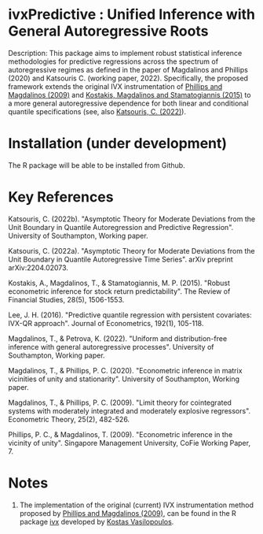 # ivxPredictive : Unified Inference with General Autoregressive Roots

Description: This package aims to implement robust statistical inference methodologies for predictive regressions across the spectrum of autoregressive regimes as defined in the paper of Magdalinos and Phillips (2020) and Katsouris C. (working paper, 2022). Specifically, the proposed framework extends the original IVX instrumentation of [Phillips and Magdalinos (2009)](https://ideas.repec.org/p/skb/wpaper/cofie-06-2009.html) and [Kostakis, Magdalinos and Stamatogiannis (2015)](https://academic.oup.com/rfs/article/28/5/1506/1867633?login=true) to a more general autoregressive dependence for both linear and conditional quantile specifications (see, also [Katsouris, C. (2022)](https://arxiv.org/abs/2204.02073)).  

# Installation (under development) 

The R package will be able to be installed from Github.

# Key References

Katsouris, C. (2022b). "Asymptotic Theory for Moderate Deviations from the Unit Boundary in Quantile Autoregression and Predictive Regression". University of Southampton, Working paper.  

Katsouris, C. (2022a). "Asymptotic Theory for Moderate Deviations from the Unit Boundary in Quantile Autoregressive Time Series". arXiv preprint arXiv:2204.02073.

Kostakis, A., Magdalinos, T., & Stamatogiannis, M. P. (2015). "Robust econometric inference for stock return predictability". The Review of Financial Studies, 28(5), 1506-1553.

Lee, J. H. (2016). "Predictive quantile regression with persistent covariates: IVX-QR approach". Journal of Econometrics, 192(1), 105-118.

Magdalinos, T., & Petrova, K. (2022). "Uniform and distribution-free inference with general autoregressive processes". University of Southampton, Working paper. 

Magdalinos, T., & Phillips, P. C. (2020). "Econometric inference in matrix vicinities of unity and stationarity". University of Southampton, Working paper.  

Magdalinos, T., & Phillips, P. C. (2009). "Limit theory for cointegrated systems with moderately integrated and moderately explosive regressors". Econometric Theory, 25(2), 482-526.

Phillips, P. C., & Magdalinos, T. (2009). "Econometric inference in the vicinity of unity". Singapore Management University, CoFie Working Paper, 7.

# Notes

1. The implementation of the original (current) IVX instrumentation method proposed by [Phillips and Magdalinos (2009)](https://ideas.repec.org/p/skb/wpaper/cofie-06-2009.html), can be found in the R package [ivx](https://github.com/kvasilopoulos/ivx) developed by [Kostas Vasilopoulos](https://github.com/kvasilopoulos).


